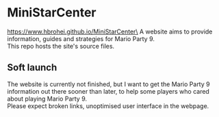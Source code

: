 # MiniStarCenter
https://www.hbrohei.github.io/MiniStarCenter\
A website aims to provide information, guides and strategies for Mario Party 9.\
This repo hosts the site's source files.
## Soft launch
The website is currently not finished, but I want to get the Mario Party 9 information out there sooner than later,
to help some players who cared about playing Mario Party 9.\
Please expect broken links, unoptimised user interface in the webpage.
